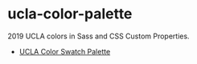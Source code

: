 # ucla-color-palette
2019 UCLA colors in Sass and CSS Custom Properties.

- [UCLA Color Swatch Palette](https://uclaioes.github.io/ucla-color-palette/colors.html)
